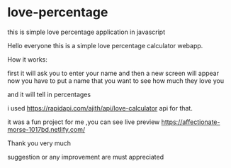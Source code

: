 # love-percentage
this is simple love percentage application in javascript

Hello everyone this is a simple love percentage calculator webapp.

How it works:

first it will ask you to enter your name and then a new screen will appear now you have to put a name that you want to see how much they love you

and it will tell in percentages

i used https://rapidapi.com/ajith/api/love-calculator api for that.

it was a fun project for me ,you can see live preview https://affectionate-morse-1017bd.netlify.com/

Thank you very much 

suggestion or any improvement are must appreciated
